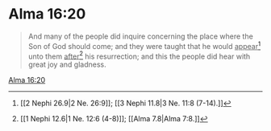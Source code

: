 # Alma 16:20

> And many of the people did inquire concerning the place where the Son of God should come; and they were taught that he would <u>appear</u>[^a] unto them <u>after</u>[^b] his resurrection; and this the people did hear with great joy and gladness.

[Alma 16:20](https://www.churchofjesuschrist.org/study/scriptures/bofm/alma/16?lang=eng&id=p20#p20)


[^a]: [[2 Nephi 26.9|2 Ne. 26:9]]; [[3 Nephi 11.8|3 Ne. 11:8 (7-14).]]
[^b]: [[1 Nephi 12.6|1 Ne. 12:6 (4-8)]]; [[Alma 7.8|Alma 7:8.]]
